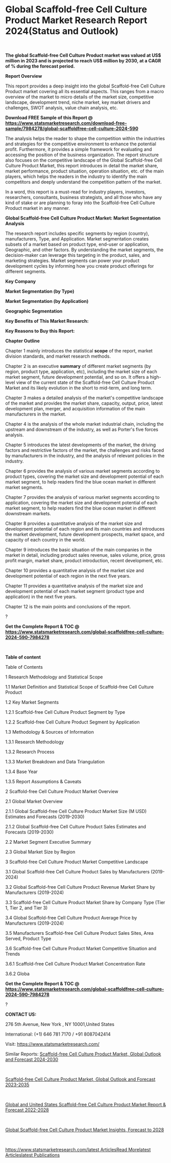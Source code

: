 <h1>Global Scaffold-free Cell Culture Product Market Research Report 2024(Status and Outlook)</h1><br/><p><strong>The global Scaffold-free Cell Culture Product market was valued at US$ million in 2023 and is projected to reach US$ million by 2030, at a <strong>CAGR</strong> of % during the forecast period.</strong></p>
 
 
 
 <p><strong>Report Overview</strong></p>
 
 
 
 <p>This report provides a deep insight into the global Scaffold-free Cell Culture Product market covering all its essential aspects. This ranges from a macro overview of the market to micro details of the market size, competitive landscape, development trend, niche market, key market drivers and challenges, SWOT analysis, value chain analysis, etc.</p>
 
 
 
 <p><strong>Download FREE Sample of this Report @ <a href="https://www.statsmarketresearch.com/download-free-sample/7984278/global-scaffoldfree-cell-culture-2024-590">https://www.statsmarketresearch.com/download-free-sample/7984278/global-scaffoldfree-cell-culture-2024-590</a></strong></p>
 
 
 
 <p>The analysis helps the reader to shape the competition within the industries and strategies for the competitive environment to enhance the potential profit. Furthermore, it provides a simple framework for evaluating and accessing the position of the business organization. The report structure also focuses on the competitive landscape of the Global Scaffold-free Cell Culture Product Market, this report introduces in detail the market share, market performance, product situation, operation situation, etc. of the main players, which helps the readers in the industry to identify the main competitors and deeply understand the competition pattern of the market.</p>
 
 
 
 <p>In a word, this report is a must-read for industry players, investors, researchers, consultants, business strategists, and all those who have any kind of stake or are planning to foray into the Scaffold-free Cell Culture Product market in any manner.</p>
 
 
 
 <p><strong>Global Scaffold-free Cell Culture Product Market: Market Segmentation Analysis</strong></p>
 
 
 
 <p>The research report includes specific segments by region (country), manufacturers, Type, and Application. Market segmentation creates subsets of a market based on product type, end-user or application, Geographic, and other factors. By understanding the market segments, the decision-maker can leverage this targeting in the product, sales, and marketing strategies. Market segments can power your product development cycles by informing how you create product offerings for different segments.</p>
 
 
 
 <p><strong>Key Company</strong></p>
 
 
 
 <p><strong>Market Segmentation (by Type)</strong></p>
 
 
 
 <p><strong>Market Segmentation (<strong>by Application</strong>)</strong></p>
 
 
 
 <p><strong>Geographic Segmentation</strong></p>
 
 
 
 <p><strong>Key Benefits of This Market Research:</strong></p>
 
 
 
 <p><strong>Key <strong>Reasons to Buy</strong> this Report:</strong></p>
 
 
 
 <p><strong>Chapter Outline</strong></p>
 
 
 
 <p>Chapter 1 mainly introduces the statistical <strong>scope</strong> of the report, market division standards, and market research methods.</p>
 
 
 
 <p>Chapter 2 is an executive <strong>summary</strong> of different market segments (by region, product type, application, etc), including the market size of each market segment, future development potential, and so on. It offers a high-level view of the current state of the Scaffold-free Cell Culture Product Market and its likely evolution in the short to mid-term, and long term.</p>
 
 
 
 <p>Chapter 3 makes a detailed analysis of the market&#39;s competitive landscape of the market and provides the market share, capacity, output, price, latest development plan, merger, and acquisition information of the main manufacturers in the market.</p>
 
 
 
 <p>Chapter 4 is the analysis of the whole market industrial chain, including the upstream and downstream of the industry, as well as Porter&#39;s five forces analysis.</p>
 
 
 
 <p>Chapter 5 introduces the latest developments of the market, the driving factors and restrictive factors of the market, the challenges and risks faced by manufacturers in the industry, and the analysis of relevant policies in the industry.</p>
 
 
 
 <p>Chapter 6 provides the analysis of various market segments according to product types, covering the market size and development potential of each market segment, to help readers find the blue ocean market in different market segments.</p>
 
 
 
 <p>Chapter 7 provides the analysis of various market segments according to application, covering the market size and development potential of each market segment, to help readers find the blue ocean market in different downstream markets.</p>
 
 
 
 <p>Chapter 8 provides a quantitative analysis of the market size and development potential of each region and its main countries and introduces the market development, future development prospects, market space, and capacity of each country in the world.</p>
 
 
 
 <p>Chapter 9 introduces the basic situation of the main companies in the market in detail, including product sales revenue, sales volume, price, gross profit margin, market share, product introduction, recent development, etc.</p>
 
 
 
 <p>Chapter 10 provides a quantitative analysis of the market size and development potential of each region in the next five years.</p>
 
 
 
 <p>Chapter 11 provides a quantitative analysis of the market size and development potential of each market segment (product type and application) in the next five years.</p>
 
 
 
 <p>Chapter 12 is the main points and conclusions of the report.</p>
 
 
 
 <p>? </p>
 
 
 
 <div><b>Get the Complete Report & TOC @ <a href="https://www.statsmarketresearch.com/global-scaffoldfree-cell-culture-2024-590-7984278">https://www.statsmarketresearch.com/global-scaffoldfree-cell-culture-2024-590-7984278</a></b></div>
 
 
 
 <p><br />
 
 <b>Table of content</b></p>
 
 
 
 <p>Table of Contents<br />
 
 1 Research Methodology and Statistical Scope<br />
 
 1.1 Market Definition and Statistical Scope of Scaffold-free Cell Culture Product<br />
 
 1.2 Key Market Segments<br />
 
 1.2.1 Scaffold-free Cell Culture Product Segment by Type<br />
 
 1.2.2 Scaffold-free Cell Culture Product Segment by Application<br />
 
 1.3 Methodology & Sources of Information<br />
 
 1.3.1 Research Methodology<br />
 
 1.3.2 Research Process<br />
 
 1.3.3 Market Breakdown and Data Triangulation<br />
 
 1.3.4 Base Year<br />
 
 1.3.5 Report Assumptions & Caveats<br />
 
 2 Scaffold-free Cell Culture Product Market Overview<br />
 
 2.1 Global Market Overview<br />
 
 2.1.1 Global Scaffold-free Cell Culture Product Market Size (M USD) Estimates and Forecasts (2019-2030)<br />
 
 2.1.2 Global Scaffold-free Cell Culture Product Sales Estimates and Forecasts (2019-2030)<br />
 
 2.2 Market Segment Executive Summary<br />
 
 2.3 Global Market Size by Region<br />
 
 3 Scaffold-free Cell Culture Product Market Competitive Landscape<br />
 
 3.1 Global Scaffold-free Cell Culture Product Sales by Manufacturers (2019-2024)<br />
 
 3.2 Global Scaffold-free Cell Culture Product Revenue Market Share by Manufacturers (2019-2024)<br />
 
 3.3 Scaffold-free Cell Culture Product Market Share by Company Type (Tier 1, Tier 2, and Tier 3)<br />
 
 3.4 Global Scaffold-free Cell Culture Product Average Price by Manufacturers (2019-2024)<br />
 
 3.5 Manufacturers Scaffold-free Cell Culture Product Sales Sites, Area Served, Product Type<br />
 
 3.6 Scaffold-free Cell Culture Product Market Competitive Situation and Trends<br />
 
 3.6.1 Scaffold-free Cell Culture Product Market Concentration Rate<br />
 
 3.6.2 Globa</p>
 
 
 
 <div><b>Get the Complete Report & TOC @ <a href="https://www.statsmarketresearch.com/global-scaffoldfree-cell-culture-2024-590-7984278">https://www.statsmarketresearch.com/global-scaffoldfree-cell-culture-2024-590-7984278</a></b></div>
 
 
 
 <p>? </p>
 
 
 
 <p><b>CONTACT US:</b><br />
 
 276 5th Avenue, New York , NY 10001,United States<br />
 
 International: (+1) 646 781 7170 / +91 8087042414<br />
 
 Visit: <a href="https://www.statsmarketresearch.com/">https://www.statsmarketresearch.com/</a><br />
 
 Similar Reports: <a href="https://www.statsmarketresearch.com/global-scaffoldfree-cell-culture-2024-590-7984278">Scaffold-free Cell Culture Product Market, Global Outlook and Forecast 2024-2030</a><br />
 
 <br />
 
 <a href="https://www.statsmarketresearch.com/global-scaffoldfree-cell-culture-2024-590-7984278">Scaffold-free Cell Culture Product Market, Global Outlook and Forecast 2023-2035</a><br />
 
 <br />
 
 <a href="https://www.statsmarketresearch.com/global-scaffoldfree-cell-culture-2024-590-7984278">Global and United States Scaffold-free Cell Culture Product Market Report & Forecast 2022-2028</a><br />
 
 <br />
 
 <a href="https://www.statsmarketresearch.com/global-scaffoldfree-cell-culture-2024-590-7984278">Global Scaffold-free Cell Culture Product Market Insights, Forecast to 2028</a><br />
 
 <br />
 
 <a href="https://gyeongbokgung.com">https://www.statsmarketresearch.com/</a><a href="https://hallyeomaritime.com">latest Articles</a><a href="https://jingwansa.com">Read More</a><a href="https://nguoiviet.jp/">latest Articles</a><a href="https://www.intelmarketresearch.com/">latest Publications</a></p>